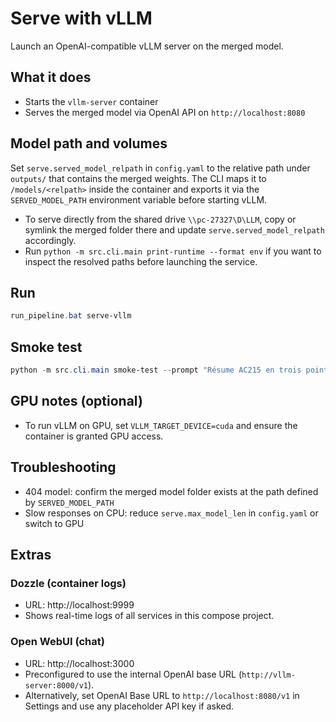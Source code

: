 # Serve with vLLM

Launch an OpenAI-compatible vLLM server on the merged model.

## What it does
- Starts the `vllm-server` container
- Serves the merged model via OpenAI API on `http://localhost:8080`

## Model path and volumes
Set `serve.served_model_relpath` in `config.yaml` to the relative path under `outputs/` that contains the
merged weights. The CLI maps it to `/models/<relpath>` inside the container and exports it via the
`SERVED_MODEL_PATH` environment variable before starting vLLM.

- To serve directly from the shared drive `\\pc-27327\D\LLM`, copy or symlink the merged folder there and
	update `serve.served_model_relpath` accordingly.
- Run `python -m src.cli.main print-runtime --format env` if you want to inspect the resolved paths before
	launching the service.

## Run
```powershell
run_pipeline.bat serve-vllm
```

## Smoke test
```powershell
python -m src.cli.main smoke-test --prompt "Résume AC215 en trois points."
```

## GPU notes (optional)
- To run vLLM on GPU, set `VLLM_TARGET_DEVICE=cuda` and ensure the container is granted GPU access.

## Troubleshooting
- 404 model: confirm the merged model folder exists at the path defined by `SERVED_MODEL_PATH`
- Slow responses on CPU: reduce `serve.max_model_len` in `config.yaml` or switch to GPU

## Extras
### Dozzle (container logs)
- URL: http://localhost:9999
- Shows real-time logs of all services in this compose project.

### Open WebUI (chat)
- URL: http://localhost:3000
- Preconfigured to use the internal OpenAI base URL (`http://vllm-server:8000/v1`).
- Alternatively, set OpenAI Base URL to `http://localhost:8080/v1` in Settings and use any placeholder API key if asked.